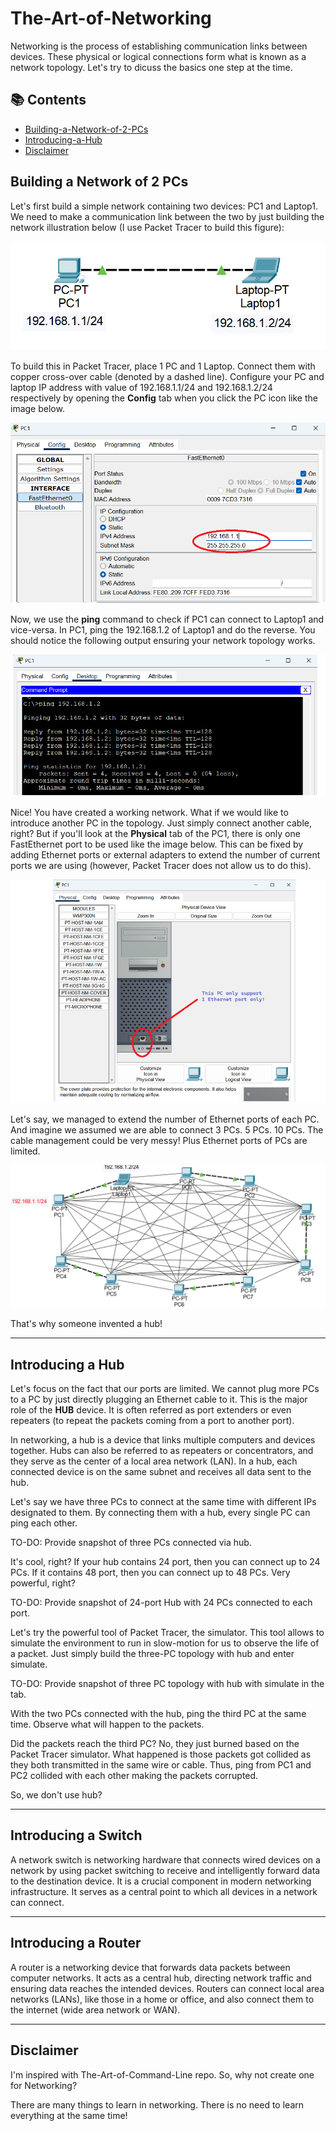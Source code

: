 # The-Art-of-Networking

Networking is the process of establishing communication links between devices. These physical or logical connections form what is known as a network topology. Let's try to dicuss the basics one step at the time.

## 📚 Contents
- [Building-a-Network-of-2-PCs](#building-a-network-of-2-pcs)
- [Introducing-a-Hub](#introducing-a-hub)
- [Disclaimer](#disclaimer)

## Building a Network of 2 PCs

Let's first build a simple network containing two devices: PC1 and Laptop1. We need to make a communication link between the two by just building the network illustration below (I use Packet Tracer to build this figure):

![image](Images/01-Your-First-Topology/01-Two-PCs-topology.png)

To build this in Packet Tracer, place 1 PC and 1 Laptop. Connect them with copper cross-over cable (denoted by a dashed line). Configure your PC and laptop IP address with value of 192.168.1.1/24 and 192.168.1.2/24 respectively by opening the __Config__ tab when you click the PC icon like the image below.

![image](Images/01-Your-First-Topology/02-Configure-IP-Address-to-PC.png)

Now, we use the __ping__ command to check if PC1 can connect to Laptop1 and vice-versa. In PC1, ping the 192.168.1.2 of Laptop1 and do the reverse. You should notice the following output ensuring your network topology works.

![image](Images/01-Your-First-Topology/03-Ping-Each-IP.png)

Nice! You have created a working network. What if we would like to introduce another PC in the topology. Just simply connect another cable, right? But if you'll look at the __Physical__ tab of the PC1, there is only one FastEthernet port to be used like the image below. This can be fixed by adding Ethernet ports or external adapters to extend the number of current ports we are using (however, Packet Tracer does not allow us to do this).

![image](Images/01-Your-First-Topology/04-Physical-Tab-of-PC.png)

Let's say, we managed to extend the number of Ethernet ports of each PC. And imagine we assumed we are able to connect 3 PCs. 5 PCs. 10 PCs. The cable management could be very messy! Plus Ethernet ports of PCs are limited.

![image](Images/01-Your-First-Topology/05-Messy-Topology.png)

That's why someone invented a hub!

---

## Introducing a Hub

Let's focus on the fact that our ports are limited. We cannot plug more PCs to a PC by just directly plugging an Ethernet cable to it. This is the major role of the __HUB__ device. It is often referred as port extenders or even repeaters (to repeat the packets coming from a port to another port).

In networking, a hub is a device that links multiple computers and devices together. Hubs can also be referred to as repeaters or concentrators, and they serve as the center of a local area network (LAN). In a hub, each connected device is on the same subnet and receives all data sent to the hub. 

Let's say we have three PCs to connect at the same time with different IPs designated to them. By connecting them with a hub, every single PC can ping each other.

TO-DO: Provide snapshot of three PCs connected via hub.

It's cool, right? If your hub contains 24 port, then you can connect up to 24 PCs. If it contains 48 port, then you can connect up to 48 PCs. Very powerful, right?

TO-DO: Provide snapshot of 24-port Hub with 24 PCs connected to each port.

Let's try the powerful tool of Packet Tracer, the simulator. This tool allows to simulate the environment to run in slow-motion for us to observe the life of a packet. Just simply build the three-PC topology with hub and enter simulate.

TO-DO: Provide snapshot of three PC topology with hub with simulate in the tab.

With the two PCs connected with the hub, ping the third PC at the same time. Observe what will happen to the packets.


Did the packets reach the third PC? No, they just burned based on the Packet Tracer simulator. What happened is those packets got collided as they both transmitted in the same
wire or cable. Thus, ping from PC1 and PC2 collided with each other making the packets corrupted.

So, we don't use hub?

---

## Introducing a Switch

A network switch is networking hardware that connects wired devices on a network by using packet switching to receive and intelligently forward data to the destination device. It is a crucial component in modern networking infrastructure. It serves as a central point to which all devices in a network can connect.

---

## Introducing a Router

A router is a networking device that forwards data packets between computer networks. It acts as a central hub, directing network traffic and ensuring data reaches the intended devices. Routers can connect local area networks (LANs), like those in a home or office, and also connect them to the internet (wide area network or WAN). 

---

## Disclaimer

I'm inspired with The-Art-of-Command-Line repo. So, why not create one for Networking?

There are many things to learn in networking. There is no need to learn everything at the same time!
